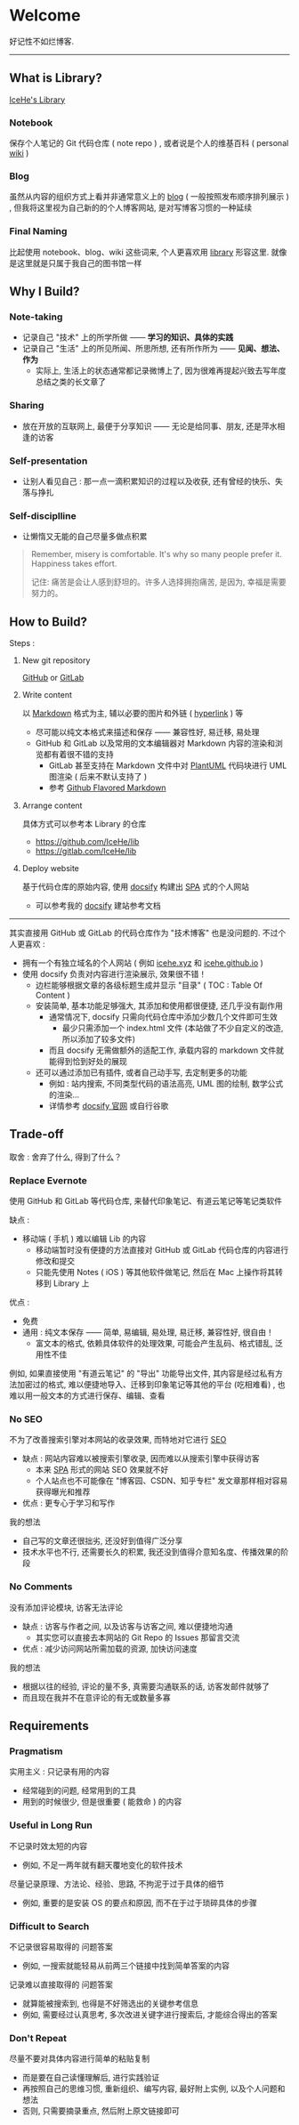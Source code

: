 # Welcome

好记性不如烂博客.

---

## What is Library?

[IceHe's Library](https://icehe.xyz)

### Notebook

保存个人笔记的 Git 代码仓库 ( note repo ) ,
或者说是个人的维基百科 ( personal [wiki](https://en.wikipedia.org/wiki/Wiki) )

### Blog

虽然从内容的组织方式上看并非通常意义上的 [blog](https://en.wikipedia.org/wiki/Blog) ( 一般按照发布顺序排列展示 ) ,
但我将这里视为自己新的的个人博客网站, 是对写博客习惯的一种延续

### Final Naming

比起使用 notebook、blog、wiki 这些词来,
个人更喜欢用 [library](https://en.wikipedia.org/wiki/Library) 形容这里.
就像是这里就是只属于我自己的图书馆一样

## Why I Build?

### Note-taking

- 记录自己 "技术" 上的所学所做 —— **学习的知识、具体的实践**
- 记录自己 "生活" 上的所见所闻、所思所想, 还有所作所为 —— **见闻、想法、作为**
    - 实际上, 生活上的状态通常都记录微博上了, 因为很难再提起兴致去写年度总结之类的长文章了

### Sharing

- 放在开放的互联网上, 最便于分享知识 —— 无论是给同事、朋友, 还是萍水相逢的访客

### Self-presentation

- 让别人看见自己 : 那一点一滴积累知识的过程以及收获, 还有曾经的快乐、失落与挣扎

### Self-disciplline

- 让懒惰又无能的自己尽量多做点积累

> Remember, misery is comfortable. It's why so many people prefer it. Happiness takes effort.
>
> 记住: 痛苦是会让人感到舒坦的。许多人选择拥抱痛苦, 是因为, 幸福是需要努力的。

## How to Build?

Steps :

1.  New git repository

    [GitHub](https://github.com) or [GitLab](https://gitlab.com)

2.  Write content

    以 [Markdown](https://en.wikipedia.org/wiki/Markdown) 格式为主, 辅以必要的图片和外链 ( [hyperlink](https://en.wikipedia.org/wiki/Hyperlink) ) 等

    - 尽可能以纯文本格式来描述和保存 —— 兼容性好, 易迁移, 易处理
    - GitHub 和 GitLab 以及常用的文本编辑器对 Markdown 内容的渲染和浏览都有着很不错的支持
        - GitLab 甚至支持在 Markdown 文件中对 [PlantUML](http://plantuml.com/) 代码块进行 UML 图渲染 ( 后来不默认支持了 )
        - 参考 [Github Flavored Markdown](https://github.github.com/gfm/)

3.  Arrange content

    具体方式可以参考本 Library 的仓库

    - https://github.com/IceHe/lib
    - https://gitlab.com/IceHe/lib

4.  Deploy website

    基于代码仓库的原始内容, 使用 [docsify](https://docsify.js.org/) 构建出 [SPA](https://en.wikipedia.org/wiki/Single-page_application) 式的个人网站
    - 可以参考我的 [docsify](/docsify/how-to-docsify.md) 建站参考文档

---

其实直接用 GitHub 或 GitLab 的代码仓库作为 "技术博客" 也是没问题的. 不过个人更喜欢 :

- 拥有一个有独立域名的个人网站 ( 例如 [icehe.xyz](https://icehe.xyz) 和 [icehe.github.io](https://icehe.github.io) )
- 使用 docsify 负责对内容进行渲染展示, 效果很不错！
    - 边栏能够根据文章的各级标题生成并显示 "目录" ( TOC : Table Of Content )
    - 安装简单, 基本功能足够强大, 其添加和使用都很便捷, 还几乎没有副作用
        - 通常情况下, docsify 只需向代码仓库中添加少数几个文件即可生效
            - 最少只需添加一个 index.html 文件 (本站做了不少自定义的改造, 所以添加了较多文件)
        - 而且 docsify 无需做额外的适配工作, 承载内容的 markdown 文件就能得到恰到好处的展现
    - 还可以通过添加已有插件, 或者自己动手写, 去定制更多的功能
        - 例如 : 站内搜索, 不同类型代码的语法高亮, UML 图的绘制, 数学公式的渲染…
        - 详情参考 [docsify 官网](https://docsify.js.org/) 或自行谷歌

## Trade-off

取舍 : 舍弃了什么, 得到了什么？

### Replace Evernote

使用 GitHub 和 GitLab 等代码仓库, 来替代印象笔记、有道云笔记等笔记类软件

缺点 :

- 移动端 ( 手机 ) 难以编辑 Lib 的内容
    - 移动端暂时没有便捷的方法直接对 GitHub 或 GitLab 代码仓库的内容进行修改和提交
    - 只能先使用 Notes ( iOS ) 等其他软件做笔记, 然后在 Mac 上操作将其转移到 Library 上

优点 :

- 免费
- 通用 : 纯文本保存 —— 简单, 易编辑, 易处理, 易迁移, 兼容性好, 很自由！
    - 富文本的格式, 依赖具体软件的处理效果, 可能会产生乱码、格式错乱, 泛用性不佳

例如, 如果直接使用 "有道云笔记" 的 "导出" 功能导出文件, 其内容是经过私有方法加密过的格式,
难以便捷地导入、迁移到印象笔记等其他的平台 (吃相难看) , 也难以用一般文本的方式进行保存、编辑、查看

### No SEO

不为了改善搜索引擎对本网站的收录效果, 而特地对它进行 [SEO](https://en.wikipedia.org/wiki/Search_engine_optimization)

- 缺点 : 网站内容难以被搜索引擎收录, 因而难以从搜索引擎中获得访客
    - 本来 [SPA](https://en.wikipedia.org/wiki/Single-page_application) 形式的网站 SEO 效果就不好
    - 个人站点也不可能像在 "博客园、CSDN、知乎专栏" 发文章那样相对容易获得曝光和推荐
- 优点 : 更专心于学习和写作

我的想法

- 自己写的文章还很拙劣, 还没好到值得广泛分享
- 技术水平也不行, 还需要长久的积累, 我还没到值得介意知名度、传播效果的阶段

<!--

### No Site-Statistics & Analysis

没有接入任何网站统计与分析服务 (百度 & 谷歌等)

- 缺点 : 无法获取 UV / PV, 访客特点 (地域 / 频率)
- 优点 : 减少访问网站所需加载的资源, 加快访问速度
    - 特别是需要加载境外的网络资源时

这个是影响搜索引擎收录 (SEO) 的重要因素, 但正如上文所述, 个人暂时无意改变现状

-->

### No Comments

没有添加评论模块, 访客无法评论

- 缺点 : 访客与作者之间, 以及访客与访客之间, 难以便捷地沟通
    - 其实您可以直接去本网站的 Git Repo 的 Issues 那留言交流
- 优点 : 减少访问网站所需加载的资源, 加快访问速度

我的想法

- 根据以往的经验, 评论的量不多, 真需要沟通联系的话, 访客发邮件就够了
- 而且现在我并不在意评论的有无或数量多寡

## Requirements

### Pragmatism

实用主义 : 只记录有用的内容

- 经常碰到的问题, 经常用到的工具
- 用到的时候很少, 但是很重要 ( 能救命 ) 的内容

### Useful in Long Run

不记录时效太短的内容

- 例如, 不足一两年就有翻天覆地变化的软件技术

尽量记录原理、方法论、经验、思路, 不拘泥于过于具体的细节

- 例如, 重要的是安装 OS 的要点和原因, 而不在于过于琐碎具体的步骤

### Difficult to Search

不记录很容易取得的 问题答案

- 例如, 一搜索就能轻易从前两三个链接中找到简单答案的内容

记录难以直接取得的 问题答案

- 就算能被搜索到, 也得是不好筛选出的关键参考信息
- 例如, 需要经过认真思考, 多次改进关键字进行搜索后, 才能综合得出的答案

### Don't Repeat

尽量不要对具体内容进行简单的粘贴复制

- 而是要在自己读懂理解后, 进行实践验证
- 再按照自己的思维习惯, 重新组织、编写内容, 最好附上实例, 以及个人问题和想法
- 否则, 只需要摘录重点, 然后附上原文链接即可
